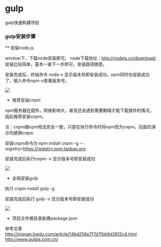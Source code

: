 # gulp
gulp快速构建项目

### gulp安装步骤

** 安装node.js

window下，下载node安装即可。 node下载地址：http://nodejs.cn/download/ 安装比较简单，基本一直下一步即可，安装路径随意。

安装完成后，终端命令 node-v 显示版本号即安装成功。npm同时也安装成功了，输入命令npm-v查看版本号。

![](http://g.hiphotos.baidu.com/exp/w=500/sign=61a17ceecffcc3ceb4c0c933a247d6b7/83025aafa40f4bfbdd5c6e98044f78f0f6361869.jpg) 

* 推荐安装cnpm

npm服务器在国外，网络影响大，甚至还会遇到需要翻墙才能下载插件的情况，因此推荐安装cnpm。

注：cnpm跟npm用法完全一致，只是在执行命令时将npm改为cnpm。后面的演示均使用cnpm

安装cnpm命令为 npm install cnpm -g --registry=https://registry.npm.taobao.org

安装完成后执行cnpm -v 显示版本号即安装成功 

![](http://e.hiphotos.baidu.com/exp/w=500/sign=769391d016dfa9ecfd2e561752d1f754/d8f9d72a6059252d506aeec8339b033b5ab5b9f9.jpg) 

* 全局安装gulp

执行 cnpm install gulp -g

安装完成后执行 gulp -v 显示版本号即安装成功 

![](http://b.hiphotos.baidu.com/exp/w=500/sign=1a91b0f54c36acaf59e096fc4cd88d03/5d6034a85edf8db11a6d8fa80e23dd54574e74bf.jpg) 

* 项目文件根目录新建package.json



参考文章<br>
http://jingyan.baidu.com/article/14bd256e7f7d7fbb6d2612c4.html <br>
http://www.gulpjs.com.cn/
